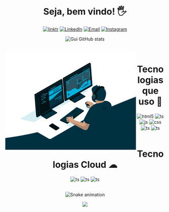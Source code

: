 <div align="center">
  <div style="display: inline_block"><br>
    <h1 align="center">Seja, bem vindo! 🖐️</h1>  

[![linktr](https://img.shields.io/badge/linktree-39E09B?style=for-the-badge&logo=linktree&logoColor=white)](https://linktr.ee/guicarbonesi)
[![LinkedIn](https://img.shields.io/badge/LinkedIn-0077B5?style=for-the-badge&logo=linkedin&logoColor=white)](https://www.linkedin.com/in/guicarbonesi/)
[![Email](https://img.shields.io/badge/Gmail-D14836?style=for-the-badge&logo=gmail&logoColor=white)](gui.carbonesi@gmail.com)
[![Instagram](https://img.shields.io/badge/Instagram-E4405F?style=for-the-badge&logo=instagram&logoColor=white)](https://www.instagram.com/gui_carbonesi/)

![Gui GitHub stats](https://github-readme-stats.vercel.app/api?username=guicarbonesi&show_icons=true&theme=dracula&count_private=true)

<div  align="center"> 
  <div style="display: inline_block"><br>
    <img align="left" height="310" alt="coding-time" src="code.gif">
    <h1 align="center">Tecnologias que uso 🚀</h1>
    
<div style="display: inline_block">
  <img align="center" alt="html5" src="https://img.shields.io/badge/HTML5-E34F26?style=for-the-badge&logo=html5&logoColor=white" />
  <img align="center" alt="ts" src="https://img.shields.io/badge/TypeScript-007ACC?style=for-the-badge&logo=typescript&logoColor=white" />
  <img align="center" alt="js" src="https://img.shields.io/badge/JavaScript-F7DF1E?style=for-the-badge&logo=javascript&logoColor=black" />
  <img align="center" alt="css" src="https://img.shields.io/badge/CSS3-1572B6?style=for-the-badge&logo=css3&logoColor=white" />
  <img align="center" alt="ts" src="https://img.shields.io/badge/MySQL-00000F?style=for-the-badge&logo=mysql&logoColor=white" />
  <img align="center" alt="ts" src="https://img.shields.io/badge/Python-3776AB?style=for-the-badge&logo=python&logoColor=white" />

  <div style="display: inline_block"><br>
    <h1 align="center">Tecnologias Cloud ☁</h1>

<div style="display: inline_block">
  <img align="center" alt="ts" src="https://img.shields.io/badge/Microsoft_Azure-0089D6?style=for-the-badge&logo=microsoft-azure&logoColor=white" />
  <img align="center" alt="ts" src="https://img.shields.io/badge/Amazon_AWS-232F3E?style=for-the-badge&logo=amazon-aws&logoColor=white" />
  <img align="center" alt="ts" src="https://img.shields.io/badge/Salesforce-00A1E0?style=for-the-badge&logo=Salesforce&logoColor=white" />
</div><br/>

  ![Snake animation](https://github.com/guicarbonesi/guicarbonesi/blob/output/github-contribution-grid-snake.svg)
 
</div>
 
<p align="center">   <img alingn="center" src="https://profile-counter.glitch.me/guicarbonesi/count.svg" /></p>
